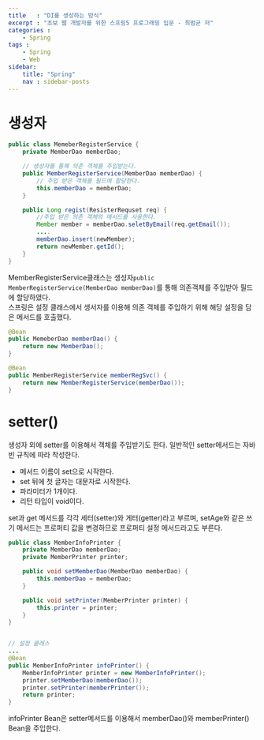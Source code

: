 ```yaml
---
title   : "DI를 생성하는 방식"
excerpt : "초보 웹 개발자를 위한 스프링5 프로그래밍 입문 - 최범균 저"
categories : 
    - Spring
tags : 
    - Spring
    - Web
sidebar:
    title: "Spring"
    nav : sidebar-posts
---  
```


# 생성자  

```java
public class MemeberRegisterService {
    private MemberDao memberDao;

    // 생성자를 통해 의존 객체를 주입받는다.
    public MemberRegisterService(MemberDao memberDao) {
        // 주입 받은 객체를 필드에 할당한다.
        this.memberDao = memberDao;
    }

    public Long regist(ResisterRequset req) {
        //주입 받은 의존 객체의 메서드를 사용한다.
        Member member = memberDao.seletByEmail(req.getEmail());
        ....
        memberDao.insert(newMember);
        return newMember.getId();
    }
}
```  

MemberRegisterService클래스는 생성자`public MemberRegisterService(MemberDao memberDao)`를 통해 의존객체를 주입받아 필드에 할당하였다.  
스프링은 설정 클래스에서 생서자를 이용해 의존 객체를 주입하기 위해 해당 설정을 담은 메서드를 호출했다.  

```java
@Bean
public MemeberDao memberDao() {
    return new MemberDao();
}

@Bean
public MemberRegisterService memberRegSvc() {
    return new MemberRegisterService(memberDao());
}
```  

# setter()  
생성자 외에 setter를 이용해서 객체를 주입받기도 한다. 일반적인 setter메서드는 자바빈 규칙에 따라 작성한다.  
- 메서드 이름이 set으로 시작한다.
- set 뒤에 첫 글자는 대문자로 시작한다.
- 파라미터가 1개이다.
- 리턴 타입이 void이다.

set과 get 메서드를 각각 세터(setter)와 게터(getter)라고 부르며, setAge와 같은 쓰기 메서드는 프로퍼티 값을 변경하므로 프로퍼티 설정 메서드라고도 부른다.  

```java
public class MemberInfoPrinter {
    private MemberDao memberDao;
    private MemberPrinter printer;

    public void setMemberDao(MemberDao memberDao) {
        this.memberDao = memberDao;
    }

    public void setPrinter(MemberPrinter printer) {
        this.printer = printer;
    }
}


// 설정 클래스
...
@Bean
public MemberInfoPrinter infoPrinter() {
    MemberInfoPrinter printer = new MemberInfoPrinter();
    printer.setMemberDao(memberDao());
    printer.setPrinter(memberPrinter());
    return printer;
}
```  
infoPrinter Bean은 setter메서드를 이용해서 memberDao()와 memberPrinter() Bean을 주입한다.

